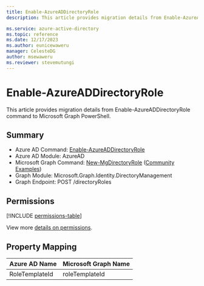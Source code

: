 ```yaml
---
title: Enable-AzureADDirectoryRole
description: This article provides migration details from Enable-AzureADDirectoryRole command to Microsoft Graph PowerShell.

ms.service: azure-active-directory
ms.topic: reference
ms.date: 12/17/2023
ms.author: eunicewaweru
manager: CelesteDG
author: msewaweru
ms.reviewer: stevemutungi
---
```


# Enable-AzureADDirectoryRole

This article provides migration details from Enable-AzureADDirectoryRole command to Microsoft Graph PowerShell.

## Summary

+ Azure AD Command: [Enable-AzureADDirectoryRole](/powershell/module/azuread/enable-azureaddirectoryrole)
+ Azure AD Module: AzureAD
+ Microsoft Graph Command: [New-MgDirectoryRole](/powershell/module/microsoft.graph.identity.directorymanagement/new-mgdirectoryrole) ([Community Examples](https://github.com/orgs/msgraph/discussions?discussions_q=New-MgDirectoryRole))
+ Graph Module: Microsoft.Graph.Identity.DirectoryManagement
+ Graph Endpoint:  POST /directoryRoles

## Permissions

[!INCLUDE [permissions-table](~/graphref/api-reference/v1.0/includes/permissions/directoryrole-post-directoryroles-permissions.md)]

View more [details on permissions](/graph/api/directoryrole-post-directoryroles#permissions).

## Property Mapping

|Azure AD Name|Microsoft Graph Name|
|---|---|
|RoleTemplateId|roleTemplateId|
